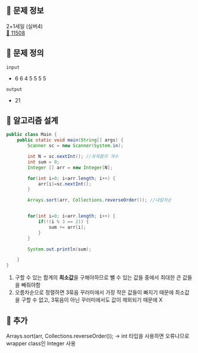 ## 🌵 문제 정보
2+1세일 (실버4) <br>
[🚗 11508](https://www.acmicpc.net/problem/11508)

## 🌵 문제 정의
`input` <br>
- 6
  6
  4
  5
  5
  5
  5

`output` <br>
- 21

## 🌵 알고리즘 설계

```java
public class Main {
    public static void main(String[] args) {
        Scanner sc = new Scanner(System.in);

        int N = sc.nextInt(); //유제품의 개수
        int sum = 0;
        Integer [] arr = new Integer[N];

        for(int i=0; i<arr.length; i++) {
            arr[i]=sc.nextInt();
        }

        Arrays.sort(arr, Collections.reverseOrder()); //내림차순


        for(int i=0; i<arr.length; i++) {
            if(!(i % 3 == 2)) {
                sum += arr[i];
            }
        }

        System.out.println(sum);

    }
}
```
1. 구할 수 있는 합계의 **최소값**을 구해야하므로 뺄 수 있는 값들 중에서 최대한 큰 값들을 빼줘야함
2. 오름차순으로 정렬하면 3묶음 꾸러미에서 가장 작은 값들이 빠지기 때문에 최소값을 구할 수 없고, 3묶음이 아닌 꾸러미에서도 값이 제외되기 때문에 X

## 🌵 추가
Arrays.sort(arr, Collections.reverseOrder()); -> int 타입을 사용하면 오류나므로 wrapper class인 Integer 사용